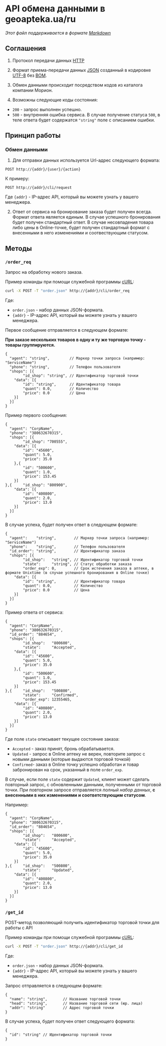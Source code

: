 # API обмена данными в geoapteka.ua/ru
*Этот файл поддерживается в формате [Markdown]*

## Соглашения
1. Протокол передачи данных [HTTP]

2. Формат приема-передачи данных [JSON] созданный в кодировке [UTF-8] без [BOM].

3. Обмен данными происходит посредством кодов из каталога компании Морион.

4. Возможны следующие коды состояния:
  * `200` - запрос выполнен успешно.
  * `500` - внутренняя ошибка сервиса.
  В случае получение статуса `500`, в теле ответа будет содержатся `"string"` поле с описанием ошибки.

## Принцип работы

### Обмен данными

1. Для отправки данных используется Url-адрес следующего формата:
  ```
  POST http://{addr}/{user}/{action}
  ```
 
  К примеру:
  ```
  POST http://{addr}/cli/request
  ```
  Где `{addr}` - IP-адрес API, который вы можете узнать у вашего менеджера.

2. Ответ от сервиса на бронирование заказа будет получен всегда. Формат ответа является единым. В случае успешного бронирования будет получен стандартный ответ. В случае несовпадения товара либо цены в Online-точке, будет получен стандартный формат с внесенными в него изменениями и соотвествующим статусом.

## Методы

### `/order_req`
Запрос на обработку нового заказа.

Пример команды при помощи служебной программы [cURL]:
```sh
curl -X POST -T "order.json" http://{addr}/cli/order_req
```
Где:
- `order.json` - набор данных JSON-формата.
- `{addr}`     - IP-адрес API, который вы можете узнать у вашего менеджера.

Первое сообщение отправляется в следующем формате:

**При заказе нескольких товаров в одну и ту же торговую точку - товары группируются.**
```
{
  "agent": "string",         // Маркер точки запроса (например: "ServiceName")
  "phone": "string",         // Телефон пользователя
  "shops": [{
        "id_shop": "string", // Идентификатор торговой точки   
    "data": [{
        "id": "string",      // Идентификатор товара
        "quant": 0.0,        // Количество
        "price": 0.0         // Цена
    }]
  }]
}
```

Пример первого сообщения:
```
{
  "agent": "CorpName",
  "phone": "380632670315",
  "shops": [{
        "id_shop": "700555",   
    "data": [{
        "id": "45600",
        "quant": 5.0,
        "price": 35.0
    },{
        "id": "500600",
        "quant": 1.0,
        "price": 153.45
    }]
},{     "id_shop": "800900",   
    "data": [{
        "id": "400800",
        "quant": 2.0,
        "price": 13.0
    }]
  }]
}
```

В случае успеха, будет получен ответ в следующем формате:
```
{
  "agent":    "string",        // Маркер точки запроса (например: "ServiceName")
  "phone":    "string",        // Телефон пользователя
  "id_order": "string",        // Идентификатор заказа
  "shops": [{
        "id_shop":   "string", // Идентификатор торговой точки
        "state":     "string", // Статус обработки заказа
        "order_exp": 0,        // Срок истечения заказа в аптеке, в формате Unixtime (в случае успешного бронирования в Online точке)       
    "data": [{
        "id": "string",        // Идентификатор товара
        "quant": 0.0,          // Количество
        "price": 0.0           // Цена
    }]
  }]
}
```

Пример ответа от сервиса:
```
{
  "agent": "CorpName",
  "phone": "380632670315",
  "id_order": "884654",           
  "shops": [{
        "id_shop":   "800600",
        "state":     "Accepted", 
    "data": [{
        "id": "45600",
        "quant": 5.0,
        "price": 35.0
    },{
        "id": "500600",
        "quant": 1.0,
        "price": 153.45
    }]
},{     "id_shop":   "500800",
        "state":     "Confirmed",
        "order_exp": 12355465,  
    "data": [{
        "id": "400800",
        "quant": 2.0,
        "price": 13.0
    }]
  }]
}
```

Где поле `state` описывает текущее состояние заказа:
* `Accepted` - заказ принят, бронь обрабатывается.
* `Updated`  - запрос в Online аптеку не верен, повторите запрос с новыми данными (которые выдаются торговой точкой)
* `Confirmed`- заказ в Online точку успешно обработан и товар забронирован на срок, указанный в поле `order_exp`.

В случае, если поле `state` содержит `Updated`, клиент может сделать повторный запрос, с обновленными данными, полученными от торговой точки.
При повторном запросе отправляется *полный набор данных*, **с внесенными в них изменениями и соответствующим статусом**.

Например:
```
{
  "agent": "CorpName",
  "phone": "380632670315",
  "id_order": "884654",         
  "shops": [{
        "id_shop":   "800600",
        "state":     "Accepted",
    "data": [{
        "id": "45600",
        "quant": 5.0,
        "price": 35.0
    }]
},{     "id_shop":   "500800", 
        "state":     "Updated",
    "data": [{
        "id": "400800",
        "quant": 2.0,
        "price": 13.0
    }]
  }]
}
```

### `/get_id`
POST-метод позволяющий получить идентификатор торговой точки для работы с API

Пример команды при помощи служебной программы [cURL]:
```sh
curl -X POST -T "order.json" http://{addr}/cli/get_id
```
Где:
- `order.json` - набор данных JSON-формата.
- `{addr}`     - IP-адрес API, который вы можете узнать у вашего менеджера.

Запрос отправляется в следующем формате:
```
{
  "name": "string",       // Название торговой точки
  "head": "string",       // Название торговой сети (юр. лица)
  "addr": "string"        // Адрес торговой точки
}
```

В случае успеха, будет получен ответ следующего формата:
```
{
  "id": "string" // Идентификатор торговой точки
}
```

[Markdown]:https://ru.wikipedia.org/wiki/Markdown
[JSON]:http://json.org/json-ru.html
[UTF-8]:https://ru.wikipedia.org/w/index.php?title=UTF-8
[BOM]:https://ru.wikipedia.org/w/index.php?oldid=70741439
[HTTP]:https://ru.wikipedia.org/wiki/HTTP
[cURL]:https://ru.wikipedia.org/wiki/CURL
